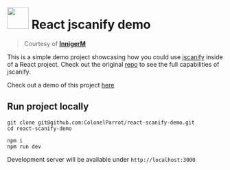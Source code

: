 # <img src="https://github.com/ColonelParrot/react-scanify-demo/assets/65585002/0e94168e-1447-43fa-8c39-4e0538cf029d" height="50"/> React jscanify demo

> Courtesy of [**InnigerM**](https://github.com/InnigerM)

This is a simple demo project showcasing how you could use [jscanify](https://github.com/ColonelParrot/jscanify) inside of a React project. Check out the original [repo](https://github.com/ColonelParrot/jscanify) to see the full capabilities of jscanify.

Check out a demo of this project [here](https://codesandbox.io/p/github/InnigerM/react-scanify-demo/master)

## Run project locally

```
git clone git@github.com:ColonelParrot/react-scanify-demo.git
cd react-scanify-demo

npm i
npm run dev
```

Development server will be available under `http://localhost:3000`
